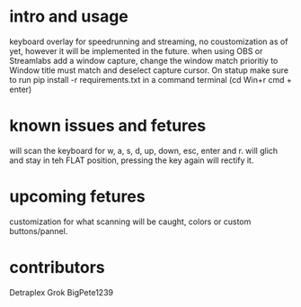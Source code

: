 # intro and usage
keyboard overlay for speedrunning and streaming, no coustomization as of yet, however it will be implemented in the future. when using OBS or Streamlabs add a window capture, change the window match prioritiy to Window title must match and deselect capture cursor. On statup make sure to run pip install -r requirements.txt in a command terminal (cd Win+r cmd + enter)
# known issues and fetures
will scan the keyboard for w, a, s, d, up, down, esc, enter and r. will glich and stay in teh FLAT position, pressing the key again will rectify it.
# upcoming fetures
customization for what scanning will be caught, colors or custom buttons/pannel.
# contributors
Detraplex
Grok
BigPete1239